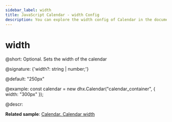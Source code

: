 ```yaml
---
sidebar_label: width
title: JavaScript Calendar - width Config 
description: You can explore the width config of Calendar in the documentation of the DHTMLX JavaScript UI library. Browse developer guides and API reference, try out code examples and live demos, and download a free 30-day evaluation version of DHTMLX Suite 7.
---
```


# width

@short: Optional. Sets the width of the calendar

@signature: {'width?: string | number;'}

@default: "250px"

@example:
const calendar = new dhx.Calendar("calendar_container", {
   width: "300px"
});

@descr:

**Related sample**: [Calendar. Calendar width](https://snippet.dhtmlx.com/azm0u5ns)

[comment]: # (@related: calendar/how_to_start.md#initialize-calendar calendar/configuring.md#widthofcalendar)
